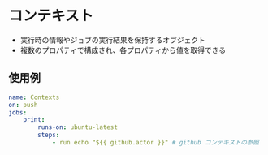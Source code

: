 # コンテキスト
- 実行時の情報やジョブの実行結果を保持するオブジェクト
- 複数のプロパティで構成され、各プロパティから値を取得できる
## 使用例
```yml
name: Contexts
on: push
jobs: 
    print:
        runs-on: ubuntu-latest
        steps:
            - run echo "${{ github.actor }}" # github コンテキストの参照
```